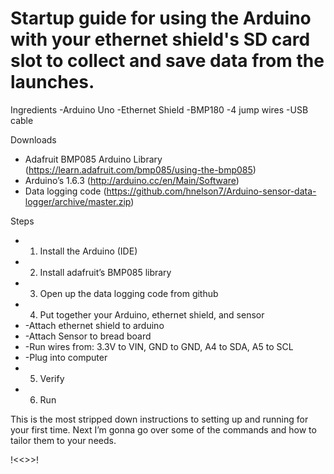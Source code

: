 # Startup guide for using the Arduino with your ethernet shield's SD card slot to collect and save data from the launches.
 
Ingredients
-Arduino Uno
-Ethernet Shield
-BMP180
-4 jump wires
-USB cable

Downloads
- Adafruit BMP085 Arduino Library (https://learn.adafruit.com/bmp085/using-the-bmp085)
- Arduino’s 1.6.3 (http://arduino.cc/en/Main/Software)
- Data logging code (https://github.com/hnelson7/Arduino-sensor-data-logger/archive/master.zip)


Steps
- 1. Install the Arduino (IDE)
- 2. Install adafruit’s BMP085 library
- 3. Open up the data logging code from github
- 4. Put together your Arduino, ethernet shield, and sensor
- -Attach ethernet shield to arduino
- -Attach Sensor to bread board
- -Run wires from: 3.3V to VIN, GND to GND, A4 to SDA, A5 to SCL
- -Plug into computer
- 5. Verify
- 6. Run

This is the most stripped down instructions to setting up and running for your first time. Next I’m gonna go over some of the commands and how to tailor them to your needs.  

!<<<see the file for instructions>>>!

